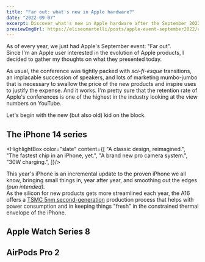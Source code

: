```yaml
---
title: "Far out: what's new in Apple hardware?"
date: "2022-09-07"
excerpt: Discover what's new in Apple hardware after the September 2022 event
previewImgUrl: https://eliseomartelli/posts/apple-event-september2022/cover.jpg
---
```


As of every year, we just had Apple's September event: "Far out".  
Since I'm an Apple user interested in the evolution of Apple products, I decided to gather my thoughts on what they presented today.

As usual, the conference was tightly packed with _sci-fi-esque_ transitions, an implacable succession of speakers, and lots of marketing mumbo-jumbo that is necessary to swallow the price of the new products and inspire uses to justify the expense. And it works. I'm pretty sure that the retention rate of Apple's conferences is one of the highest in the industry looking at the view numbers on YouTube.

Let's begin with the new (but also old) kid on the block.

## The iPhone 14 series

<HighlightBox color="slate" content={[
"A classic design, reimagined.",
"The fastest chip in an iPhone, yet.",
"A brand new pro camera system.",
"30W charging.",
]}/>

This year's iPhone is an incremental update to the proven iPhone we all know, bringing small things in, year after year, and smoothing out the edges _(pun intended)._  
As the silicon for new products gets more streamlined each year, the A16 offers a [TSMC 5nm second-generation](https://www.tsmc.com/english/dedicatedFoundry/technology/logic/l_5nm) production process that helps with power consumption and in keeping things "fresh" in the constrained thermal envelope of the iPhone.

## Apple Watch Series 8

## AirPods Pro 2
